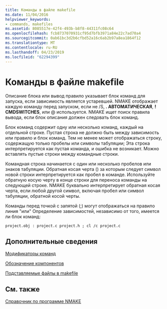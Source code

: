 ```yaml
---
title: Команды в файле makefile
ms.date: 11/04/2016
helpviewer_keywords:
- commands, makefiles
ms.assetid: 8085517e-42f4-493b-b8f8-44311fc08c64
ms.openlocfilehash: fcb8737070931cf95d7bfb3971a84e22c7ad70a4
ms.sourcegitcommit: 0ab61bc3d2b6cfbd52a16c6ab2b97a8ea1864f12
ms.translationtype: MT
ms.contentlocale: ru-RU
ms.lasthandoff: 04/23/2019
ms.locfileid: "62294399"
---
```

# <a name="commands-in-a-makefile"></a>Команды в файле makefile

Описание блока или вывод правило указывает блок команд для запуска, если зависимость является устаревшей. NMAKE отображает каждую команду перед запуском, если не /S, **. АВТОМАТИЧЕСКАЯ**, **! CMDSWITCHES**, или \@ используется. NMAKE ищет поиск правила вывода, если блок описания должен следовать блок команд.

Блок команд содержит одну или несколько команд, каждый на отдельной строке. Пустая строка не должно быть между зависимость или правило и блок команд. Тем не менее может отображаться строку, содержащую только пробелы или символы табуляции; Эта строка интерпретируется как пустая команда, и ошибка не возникает. Можно вставлять пустые строки между командные строки.

Командная строка начинается с один или несколько пробелов или знаков табуляции. Обратная косая черта (\) за которым следует символ новой строки интерпретируется как пробел в команде. Используйте обратную косую черту в конце строки для переноса команды на следующей строке. NMAKE буквально интерпретирует обратная косая черта, если любой другой символ, включая пробел или символ табуляции, обратной косой черты.

Команды перед точкой с запятой (;) могут отображаться на правило линия "или" Определение зависимостей, независимо от того, имеется ли блок команд:

```
project.obj : project.c project.h ; cl /c project.c
```

## <a name="what-do-you-want-to-know-more-about"></a>Дополнительные сведения

[Модификаторы команд](command-modifiers.md)

[Обозначение компонентов](filename-parts-syntax.md)

[Подставляемые файлы в makefile](inline-files-in-a-makefile.md)

## <a name="see-also"></a>См. также

[Справочник по программе NMAKE](nmake-reference.md)
